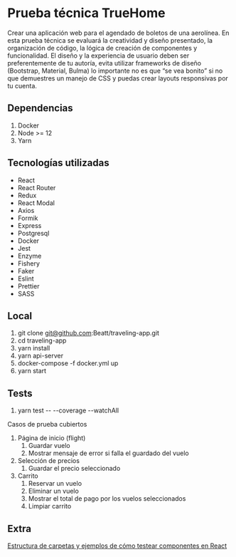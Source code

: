 # Prueba técnica TrueHome

Crear una aplicación web para el agendado de boletos de una aerolínea. En esta prueba
técnica se evaluará la creatividad y diseño presentado, la organización de código, la lógica
de creación de componentes y funcionalidad. El diseño y la experiencia de usuario deben
ser preferentemente de tu autoría, evita utilizar frameworks de diseño (Bootstrap, Material,
Bulma) lo importante no es que “se vea bonito” si no que demuestres un manejo de CSS y
puedas crear layouts responsivas por tu cuenta.

## Dependencias
1. Docker
2. Node >= 12
3. Yarn

## Tecnologías utilizadas
- React
- React Router
- Redux
- React Modal
- Axios
- Formik
- Express
- Postgresql
- Docker
- Jest
- Enzyme
- Fishery
- Faker
- Eslint
- Prettier
- SASS

## Local
1. git clone git@github.com:Beatt/traveling-app.git
2. cd traveling-app
3. yarn install
4. yarn api-server
5. docker-compose -f docker.yml up
6. yarn start 

## Tests
1. yarn test -- --coverage --watchAll

Casos de prueba cubiertos

1. Página de inicio (flight)
    1. Guardar vuelo
    2. Mostrar mensaje de error si falla el guardado del vuelo
2. Selección de precios
    1. Guardar el precio seleccionado
3. Carrito
   1. Reservar un vuelo
   2. Eliminar un vuelo
   3. Mostrar el total de pago por los vuelos seleccionados
   4. Limpiar carrito

## Extra
[Estructura de carpetas y ejemplos de cómo testear componentes en React](https://github.com/Beatt/testing-react-project)
